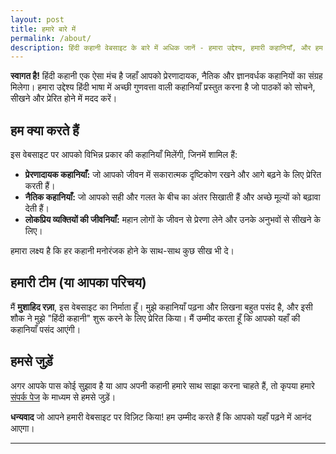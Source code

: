 ```yaml
---
layout: post
title: हमारे बारे में
permalink: /about/
description: हिंदी कहानी वेबसाइट के बारे में अधिक जानें - हमारा उद्देश्य, हमारी कहानियाँ, और हम कौन हैं।
---
```



**स्वागत है!** हिंदी कहानी एक ऐसा मंच है जहाँ आपको प्रेरणादायक, नैतिक और ज्ञानवर्धक कहानियों का संग्रह मिलेगा। हमारा उद्देश्य हिंदी भाषा में अच्छी गुणवत्ता वाली कहानियाँ प्रस्तुत करना है जो पाठकों को सोचने, सीखने और प्रेरित होने में मदद करें।

## हम क्या करते हैं

इस वेबसाइट पर आपको विभिन्न प्रकार की कहानियाँ मिलेंगी, जिनमें शामिल हैं:

* **प्रेरणादायक कहानियाँ:** जो आपको जीवन में सकारात्मक दृष्टिकोण रखने और आगे बढ़ने के लिए प्रेरित करती हैं।
* **नैतिक कहानियाँ:** जो आपको सही और गलत के बीच का अंतर सिखाती हैं और अच्छे मूल्यों को बढ़ावा देती हैं।
* **लोकप्रिय व्यक्तियों की जीवनियाँ:** महान लोगों के जीवन से प्रेरणा लेने और उनके अनुभवों से सीखने के लिए।

हमारा लक्ष्य है कि हर कहानी मनोरंजक होने के साथ-साथ कुछ सीख भी दे।

## हमारी टीम (या आपका परिचय)

मैं **मुशाहिद रज़ा**, इस वेबसाइट का निर्माता हूँ। मुझे कहानियाँ पढ़ना और लिखना बहुत पसंद है, और इसी शौक ने मुझे "हिंदी कहानी" शुरू करने के लिए प्रेरित किया। मैं उम्मीद करता हूँ कि आपको यहाँ की कहानियाँ पसंद आएंगी।

## हमसे जुड़ें

अगर आपके पास कोई सुझाव है या आप अपनी कहानी हमारे साथ साझा करना चाहते हैं, तो कृपया हमारे [संपर्क पेज](/contact/) के माध्यम से हमसे जुड़ें।

**धन्यवाद** जो आपने हमारी वेबसाइट पर विज़िट किया! हम उम्मीद करते हैं कि आपको यहाँ पढ़ने में आनंद आएगा।

---
